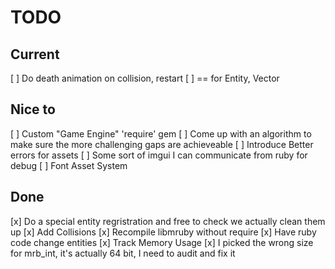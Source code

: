 # TODO

## Current

[ ] Do death animation on collision, restart
[ ] == for Entity, Vector

## Nice to

[ ] Custom "Game Engine" 'require' gem
[ ] Come up with an algorithm to make sure the more challenging gaps are achieveable
[ ] Introduce Better errors for assets
[ ] Some sort of imgui I can communicate from ruby for debug
[ ] Font Asset System

## Done

[x] Do a special entity regristration and free to check we actually clean them up
[x] Add Collisions
[x] Recompile libmruby without require
[x] Have ruby code change entities
[x] Track Memory Usage
[x] I picked the wrong size for mrb_int, it's actually 64 bit, I need to audit and fix it
